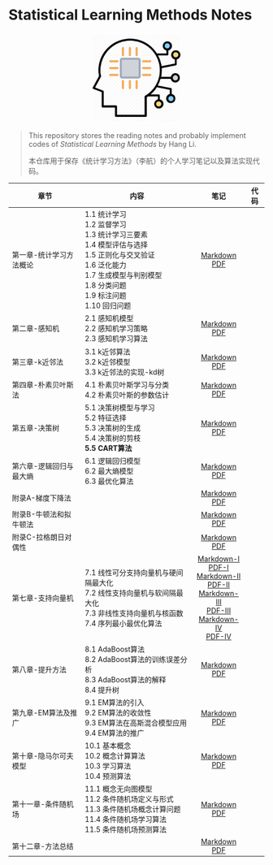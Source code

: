 # Statistical Learning Methods Notes

<p align="center"><img src="./graphics/icon.png" width ="35%"  /></p>

> This repository stores the reading notes and probably implement codes of *Statistical Learning Methods* by Hang Li.
>
> 本仓库用于保存《统计学习方法》（李航）的个人学习笔记以及算法实现代码。

| 章节                    | 内容                                                         |                             笔记                             | 代码 |
| ----------------------- | ------------------------------------------------------------ | :----------------------------------------------------------: | ---- |
| 第一章-统计学习方法概论 | 1.1 统计学习<br />1.2 监督学习<br />1.3 统计学习三要素<br />1.4 模型评估与选择<br />1.5 正则化与交叉验证<br />1.6 泛化能力<br />1.7 生成模型与判别模型<br />1.8 分类问题<br />1.9 标注问题<br />1.10 回归问题 | [Markdown](https://github.com/yxnchen/SLM-Lihang-Notes/blob/master/chp1_Introduction.md)<br />[PDF](https://github.com/yxnchen/SLM-Lihang-Notes/blob/master/chp1_Introduction.pdf) |      |
| 第二章-感知机           | 2.1 感知机模型<br />2.2 感知机学习策略<br />2.3 感知机学习算法 | [Markdown](https://github.com/yxnchen/SLM-Lihang-Notes/blob/master/chp2_Perceptron.md)<br />[PDF](https://github.com/yxnchen/SLM-Lihang-Notes/blob/master/chp2_Perceptron.pdf) |      |
| 第三章-k近邻法          | 3.1 k近邻算法<br />3.2 k近邻模型<br />3.3 k近邻法的实现-kd树 | [Markdown](https://github.com/yxnchen/SLM-Lihang-Notes/blob/master/chp3_kNN.md)<br />[PDF](https://github.com/yxnchen/SLM-Lihang-Notes/blob/master/chp3_kNN.pdf) |      |
| 第四章-朴素贝叶斯法     | 4.1 朴素贝叶斯学习与分类<br />4.2 朴素贝叶斯的参数估计       | [Markdown](https://github.com/yxnchen/SLM-Lihang-Notes/blob/master/chp4_naive%20Bayes.md)<br />[PDF](https://github.com/yxnchen/SLM-Lihang-Notes/blob/master/chp4_naive%20Bayes.pdf) |      |
| 第五章-决策树           | 5.1 决策树模型与学习<br />5.2 特征选择<br />5.3 决策树的生成<br />5.4 决策树的剪枝<br />**5.5 CART算法** | [Markdown](https://github.com/yxnchen/SLM-Lihang-Notes/blob/master/chp5_Decision%20tree.md)<br />[PDF](https://github.com/yxnchen/SLM-Lihang-Notes/blob/master/chp5_Decision%20tree.pdf) |      |
| 第六章-逻辑回归与最大熵 | 6.1 逻辑回归模型<br />6.2 最大熵模型<br />6.3 最优化算法     | [Markdown](https://github.com/yxnchen/SLM-Lihang-Notes/blob/master/chp6_LR%26MEM.md)<br />[PDF](https://github.com/yxnchen/SLM-Lihang-Notes/blob/master/chp6_LR%26MEM.pdf) |      |
| 附录A-梯度下降法        |                                                              | [Markdown](https://github.com/yxnchen/SLM-Lihang-Notes/blob/master/appendix_A.md)<br />[PDF](https://github.com/yxnchen/SLM-Lihang-Notes/blob/master/appendix_A.pdf) |      |
| 附录B-牛顿法和拟牛顿法  |                                                              | [Markdown](https://github.com/yxnchen/SLM-Lihang-Notes/blob/master/appendix_B.md)<br />[PDF](https://github.com/yxnchen/SLM-Lihang-Notes/blob/master/appendix_B.pdf) |      |
| 附录C-拉格朗日对偶性    |                                                              | [Markdown](https://github.com/yxnchen/SLM-Lihang-Notes/blob/master/appendix_C.md)<br />[PDF](https://github.com/yxnchen/SLM-Lihang-Notes/blob/master/appendix_C.pdf) |      |
| 第七章-支持向量机       | 7.1 线性可分支持向量机与硬间隔最大化<br />7.2 线性支持向量机与软间隔最大化<br />7.3 非线性支持向量机与核函数<br />7.4 序列最小最优化算法 | [Markdown-I](https://github.com/yxnchen/SLM-Lihang-Notes/blob/master/chp7_SVM_I.md)<br />[PDF-I](https://github.com/yxnchen/SLM-Lihang-Notes/blob/master/chp7_SVM_I.pdf)<br />[Markdown-II](https://github.com/yxnchen/SLM-Lihang-Notes/blob/master/chp7_SVM_II.md)<br />[PDF-II](https://github.com/yxnchen/SLM-Lihang-Notes/blob/master/chp7_SVM_II.pdf)<br />[Markdown-III](https://github.com/yxnchen/SLM-Lihang-Notes/blob/master/chp7_SVM_III.md)<br />[PDF-III](https://github.com/yxnchen/SLM-Lihang-Notes/blob/master/chp7_SVM_III.pdf)<br />[Markdown-IV](https://github.com/yxnchen/SLM-Lihang-Notes/blob/master/chp7_SVM_IV.md)<br />[PDF-IV](https://github.com/yxnchen/SLM-Lihang-Notes/blob/master/chp7_SVM_IV.pdf) |      |
| 第八章-提升方法         | 8.1 AdaBoost算法<br />8.2 AdaBoost算法的训练误差分析<br />8.3 AdaBoost算法的解释<br />8.4 提升树 | [Markdown](https://github.com/yxnchen/SLM-Lihang-Notes/blob/master/chp8_Boosting.md)<br />[PDF](https://github.com/yxnchen/SLM-Lihang-Notes/blob/master/chp8_Boosting.pdf) |      |
| 第九章-EM算法及推广     | 9.1 EM算法的引入<br />9.2 EM算法的收敛性<br />9.3 EM算法在高斯混合模型应用<br />9.4 EM算法的推广 | [Markdown](https://github.com/yxnchen/SLM-Lihang-Notes/blob/master/chp9_EM.md)<br />[PDF](https://github.com/yxnchen/SLM-Lihang-Notes/blob/master/chp9_EM.pdf) |      |
| 第十章-隐马尔可夫模型   | 10.1 基本概念<br />10.2 概念计算算法<br />10.3 学习算法<br />10.4 预测算法 | [Markdown](https://github.com/yxnchen/SLM-Lihang-Notes/blob/master/chp10_HMM.md)<br />[PDF](https://github.com/yxnchen/SLM-Lihang-Notes/blob/master/chp10_HMM.pdf) |      |
| 第十一章-条件随机场     | 11.1 概念无向图模型<br />11.2 条件随机场定义与形式<br />11.3 条件随机场概念计算问题<br />11.4 条件随机场学习算法<br />11.5 条件随机场预测算法 | [Markdown](https://github.com/yxnchen/SLM-Lihang-Notes/blob/master/chp11_CRF.md)<br />[PDF](https://github.com/yxnchen/SLM-Lihang-Notes/blob/master/chp11_CRF.pdf) |      |
| 第十二章-方法总结       |                                                              | [Markdown](https://github.com/yxnchen/SLM-Lihang-Notes/blob/master/chp12_Summary.md)<br />[PDF](https://github.com/yxnchen/SLM-Lihang-Notes/blob/master/chp12_Summary.pdf) |      |

